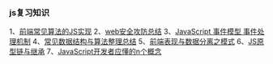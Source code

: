 ### js复习知识

1、[前端常见算法的JS实现](https://segmentfault.com/a/1190000008593715)
2、[web安全攻防总结](https://www.jianshu.com/p/303206ae2471)
3、[JavaScript 事件模型 事件处理机制](https://blog.csdn.net/chenmoquan/article/details/10162477)
4、[常见数据结构与算法整理总结](https://www.cnblogs.com/wanghuaijun/p/7302303.html)
5、[前端表现与数据分离之模式](https://www.jianshu.com/p/5ae70abfefe8?utm_campaign)
6、[JS原型链与继承](https://juejin.im/post/58f94c9bb123db411953691b)
7、[JavaScript开发者应懂的n个概念](https://github.com/stephentian/33-js-concepts?utm_source=gold_browser_extension#23-%E5%8E%9F%E5%9E%8B%E7%BB%A7%E6%89%BF%E4%B8%8E%E5%8E%9F%E5%9E%8B%E9%93%BE)
